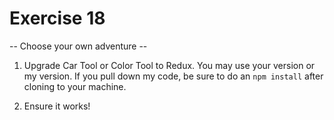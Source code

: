 # Exercise 18

 -- Choose your own adventure --

 1. Upgrade Car Tool or Color Tool to Redux. You may use your version or my version. If you pull down my code, be sure to do an `npm install` after cloning to your machine.

 2. Ensure it works!

